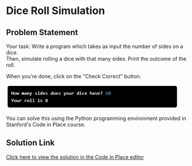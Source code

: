 # Dice Roll Simulation

## Problem Statement

Your task: Write a program which takes as input the number of sides on a dice.  
Then, simulate rolling a dice with that many sides. Print the outcome of the roll.

When you're done, click on the "Check Correct" button.

![Sample Result](result.jpeg)

You can solve this using the Python programming environment provided in Stanford's Code in Place course.

## Solution Link

[Click here to view the solution in the Code in Place editor](https://codeinplace.stanford.edu/cip5/share/VqPhwJWyizELhyyYUQE1)
